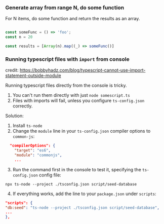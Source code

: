 
### Generate array from range N, do some function

For N items, do some function and return the results as an array.

```js

const someFunc = () => 'foo';
const n = 20

const results = [Array(n).map((_) => someFunc()]
```


### Running typescript files with `import` from console

credit: https://bobbyhadz.com/blog/typescript-cannot-use-import-statement-outside-module

Running typescript files directly from the console is tricky.
1. You can't run them directly with just `node somescript.ts`
2. Files with imports will fail, unless you configure `ts-config.json` correctly.

Solution:
1. Install `ts-node`
2. Change the `module` line in your `ts-config.json` compiler options to `common-js`:

```json
  "compilerOptions": {
    "target": "es6",
    "module": "commonjs",
    ...
```

3. Run the command first in the console to test it, specifying the `ts-config.json` config file:
```
npx ts-node --project ./tsconfig.json script/seed-database 
```

4. If everything works, add the line to your `package.json` under `scripts`:

```json
"scripts": {
"db:seed": "ts-node --project ./tsconfig.json script/seed-database",
...
},
```